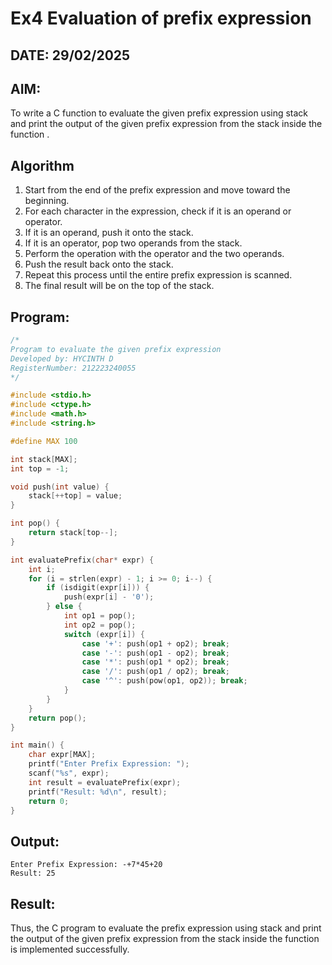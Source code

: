 # Ex4 Evaluation of prefix expression
## DATE: 29/02/2025
## AIM:
To write a C function to evaluate the given prefix expression using stack and print the output of the given prefix expression from the stack inside the function . 

## Algorithm
1. Start from the end of the prefix expression and move toward the beginning.
2. For each character in the expression, check if it is an operand or operator.
3. If it is an operand, push it onto the stack.
4. If it is an operator, pop two operands from the stack.
5. Perform the operation with the operator and the two operands.
6. Push the result back onto the stack.
7. Repeat this process until the entire prefix expression is scanned.
8. The final result will be on the top of the stack.

## Program:
```c
/*
Program to evaluate the given prefix expression
Developed by: HYCINTH D
RegisterNumber: 212223240055
*/

#include <stdio.h>
#include <ctype.h>
#include <math.h>
#include <string.h>

#define MAX 100

int stack[MAX];
int top = -1;

void push(int value) {
    stack[++top] = value;
}

int pop() {
    return stack[top--];
}

int evaluatePrefix(char* expr) {
    int i;
    for (i = strlen(expr) - 1; i >= 0; i--) {
        if (isdigit(expr[i])) {
            push(expr[i] - '0');
        } else {
            int op1 = pop();
            int op2 = pop();
            switch (expr[i]) {
                case '+': push(op1 + op2); break;
                case '-': push(op1 - op2); break;
                case '*': push(op1 * op2); break;
                case '/': push(op1 / op2); break;
                case '^': push(pow(op1, op2)); break;
            }
        }
    }
    return pop();
}

int main() {
    char expr[MAX];
    printf("Enter Prefix Expression: ");
    scanf("%s", expr);
    int result = evaluatePrefix(expr);
    printf("Result: %d\n", result);
    return 0;
}
```

## Output:
```
Enter Prefix Expression: -+7*45+20
Result: 25

```


## Result:
Thus, the C program to evaluate the prefix expression using stack and print the output of the given prefix expression from the stack inside the function is implemented successfully.
